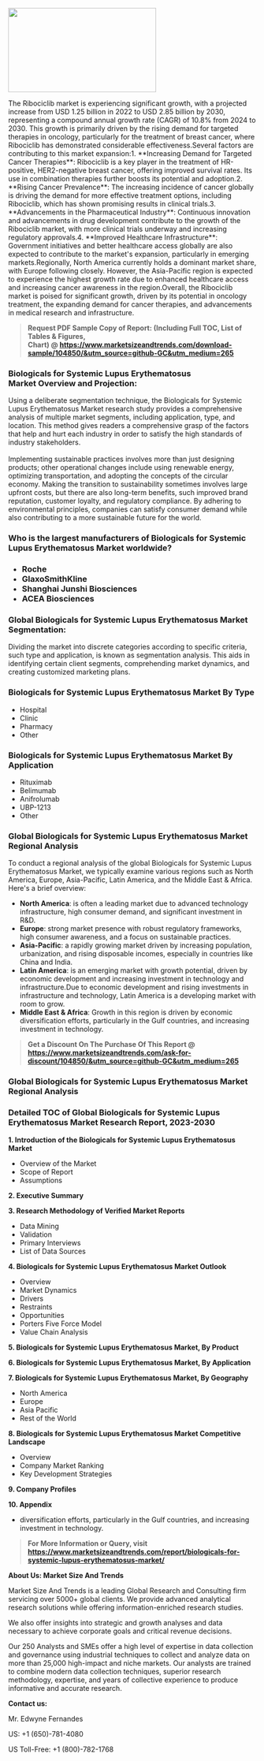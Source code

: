 <p><img class="alignnone size-medium wp-image-20088" src="https://ffe5etoiles.com/wp-content/uploads/2024/12/MST1-300x171.png" alt="" width="300" height="171" /></p>The Ribociclib market is experiencing significant growth, with a projected increase from USD 1.25 billion in 2022 to USD 2.85 billion by 2030, representing a compound annual growth rate (CAGR) of 10.8% from 2024 to 2030. This growth is primarily driven by the rising demand for targeted therapies in oncology, particularly for the treatment of breast cancer, where Ribociclib has demonstrated considerable effectiveness.Several factors are contributing to this market expansion:1. **Increasing Demand for Targeted Cancer Therapies**: Ribociclib is a key player in the treatment of HR-positive, HER2-negative breast cancer, offering improved survival rates. Its use in combination therapies further boosts its potential and adoption.2. **Rising Cancer Prevalence**: The increasing incidence of cancer globally is driving the demand for more effective treatment options, including Ribociclib, which has shown promising results in clinical trials.3. **Advancements in the Pharmaceutical Industry**: Continuous innovation and advancements in drug development contribute to the growth of the Ribociclib market, with more clinical trials underway and increasing regulatory approvals.4. **Improved Healthcare Infrastructure**: Government initiatives and better healthcare access globally are also expected to contribute to the market's expansion, particularly in emerging markets.Regionally, North America currently holds a dominant market share, with Europe following closely. However, the Asia-Pacific region is expected to experience the highest growth rate due to enhanced healthcare access and increasing cancer awareness in the region.Overall, the Ribociclib market is poised for significant growth, driven by its potential in oncology treatment, the expanding demand for cancer therapies, and advancements in medical research and infrastructure.</p><blockquote id="" class=""><strong>Request PDF Sample Copy of Report: (Including Full TOC, List of Tables &amp; Figures, Chart)&nbsp;@&nbsp;<strong><a href="https://www.marketsizeandtrends.com/download-sample/104850/&utm_source=github-GC&utm_medium=265" target="_blank">https://www.marketsizeandtrends.com/download-sample/104850/&utm_source=github-GC&utm_medium=265</a></strong></strong></blockquote><h3 id="" class="">Biologicals for Systemic Lupus Erythematosus Market&nbsp;Overview and Projection:</h3><p id="" class="">Using a deliberate segmentation technique, the Biologicals for Systemic Lupus Erythematosus Market research study provides a comprehensive analysis of multiple market segments, including application, type, and location. This method gives readers a comprehensive grasp of the factors that help and hurt each industry in order to satisfy the high standards of industry stakeholders. <br /> <br />Implementing sustainable practices involves more than just designing products; other operational changes include using renewable energy, optimizing transportation, and adopting the concepts of the circular economy. Making the transition to sustainability sometimes involves large upfront costs, but there are also long-term benefits, such improved brand reputation, customer loyalty, and regulatory compliance. By adhering to environmental principles, companies can satisfy consumer demand while also contributing to a more sustainable future for the world.</p><h3 id="" class="">Who is the largest manufacturers of&nbsp;Biologicals for Systemic Lupus Erythematosus Market worldwide?</h3><h3 class=""><p><ul><li>Roche </li><li> GlaxoSmithKline </li><li> Shanghai Junshi Biosciences </li><li> ACEA Biosciences</li></ul></p></h3><h3 id="" class="">Global&nbsp;Biologicals for Systemic Lupus Erythematosus Market Segmentation:</h3><p id="" class="">Dividing the market into discrete categories according to specific criteria, such type and application, is known as segmentation analysis. This aids in identifying certain client segments, comprehending market dynamics, and creating customized marketing plans.</p><h3 id="" class="">Biologicals for Systemic Lupus Erythematosus Market&nbsp;By Type</h3><p><p><ul><li>Hospital </li><li> Clinic </li><li> Pharmacy </li><li> Other</p></li></ul></p></p><h3 id="" class="">Biologicals for Systemic Lupus Erythematosus Market&nbsp;By Application</h3><p class=""><p><ul><li>Rituximab </li><li> Belimumab </li><li> Anifrolumab </li><li> UBP-1213 </li><li> Other</li></ul></p></p><h3 id="" class="">Global Biologicals for Systemic Lupus Erythematosus Market Regional Analysis</h3><p id="" class="">To conduct a regional analysis of the global Biologicals for Systemic Lupus Erythematosus Market, we typically examine various regions such as North America, Europe, Asia-Pacific, Latin America, and the Middle East &amp; Africa. Here's a brief overview:</p><ul><li><strong>North America</strong>: is often a leading market due to advanced technology infrastructure, high consumer demand, and significant investment in R&amp;D.</li><li><strong>Europe</strong>: strong market presence with robust regulatory frameworks, high consumer awareness, and a focus on sustainable practices.</li><li><strong>Asia-Pacific</strong>: a rapidly growing market driven by increasing population, urbanization, and rising disposable incomes, especially in countries like China and India.</li><li><strong>Latin America</strong>: is an emerging market with growth potential, driven by economic development and increasing investment in technology and infrastructure.Due to economic development and rising investments in infrastructure and technology, Latin America is a developing market with room to grow.</li><li><strong>Middle East &amp; Africa</strong>: Growth in this region is driven by economic diversification efforts, particularly in the Gulf countries, and increasing investment in technology.</li></ul><blockquote id="" class=""><strong>Get a Discount On The Purchase Of This Report @ <strong><a href="https://www.marketsizeandtrends.com/ask-for-discount/104850/&utm_source=github-GC&utm_medium=265" target="_blank">https://www.marketsizeandtrends.com/ask-for-discount/104850/&utm_source=github-GC&utm_medium=265</a></strong></strong></blockquote><h3 id="" class="">Global Biologicals for Systemic Lupus Erythematosus Market Regional Analysis</h3><h3 id="" class="">Detailed TOC of Global Biologicals for Systemic Lupus Erythematosus Market Research Report, 2023-2030</h3><p id="" class=""><strong>1. Introduction of the Biologicals for Systemic Lupus Erythematosus Market</strong></p><ul><li>Overview of the Market</li><li>Scope of Report</li><li>Assumptions</li></ul><p id="" class=""><strong>2. Executive Summary</strong></p><p id="" class=""><strong>3. Research Methodology of Verified Market Reports</strong></p><ul><li>Data Mining</li><li>Validation</li><li>Primary Interviews</li><li>List of Data Sources</li></ul><p id="" class=""><strong>4. Biologicals for Systemic Lupus Erythematosus Market Outlook</strong></p><ul><li>Overview</li><li>Market Dynamics</li><li>Drivers</li><li>Restraints</li><li>Opportunities</li><li>Porters Five Force Model</li><li>Value Chain Analysis</li></ul><p id="" class=""><strong>5. Biologicals for Systemic Lupus Erythematosus Market, By Product</strong></p><p id="" class=""><strong>6. Biologicals for Systemic Lupus Erythematosus Market, By Application</strong></p><p id="" class=""><strong>7. Biologicals for Systemic Lupus Erythematosus Market, By Geography</strong></p><ul><li>North America</li><li>Europe</li><li>Asia Pacific</li><li>Rest of the World</li></ul><p id="" class=""><strong>8. Biologicals for Systemic Lupus Erythematosus Market Competitive Landscape</strong></p><ul><li>Overview</li><li>Company Market Ranking</li><li>Key Development Strategies</li></ul><p id="" class=""><strong>9. Company Profiles</strong></p><p id="" class=""><strong>10. Appendix</strong></p><ul><li>diversification efforts, particularly in the Gulf countries, and increasing investment in technology.</li></ul><blockquote id="" class=""><strong>For More Information or Query, visit <strong><strong><a href="https://www.marketsizeandtrends.com/report/biologicals-for-systemic-lupus-erythematosus-market/" target="_blank">https://www.marketsizeandtrends.com/report/biologicals-for-systemic-lupus-erythematosus-market/</a></strong></strong></strong></blockquote><p id="" class=""><strong>About Us: Market Size And Trends</strong></p><p id="" class="">Market Size And Trends is a leading Global Research and Consulting firm servicing over 5000+ global clients. We provide advanced analytical research solutions while offering information-enriched research studies.</p><p id="" class="">We also offer insights into strategic and growth analyses and data necessary to achieve corporate goals and critical revenue decisions.</p><p id="" class="">Our 250 Analysts and SMEs offer a high level of expertise in data collection and governance using industrial techniques to collect and analyze data on more than 25,000 high-impact and niche markets. Our analysts are trained to combine modern data collection techniques, superior research methodology, expertise, and years of collective experience to produce informative and accurate research.</p><p id="" class=""><strong>Contact us:</strong></p><p id="" class="">Mr. Edwyne Fernandes</p><p id="" class="">US: +1 (650)-781-4080</p><p id="" class="">US Toll-Free: +1 (800)-782-1768</p>
